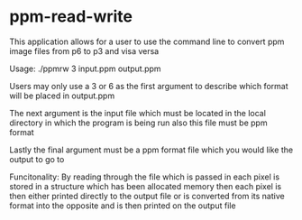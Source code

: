 # ppm-read-write
This application allows for a user to use the command line to convert ppm image files from p6 to p3 and visa versa


Usage:
  ./ppmrw 3 input.ppm output.ppm

Users may only use a 3 or 6 as the first argument to describe which format will be placed in output.ppm


The next argument is the input file which must be located in the local directory in which the program is being run
also this file must be ppm format


Lastly the final argument must be a ppm format file which you would like the output to go to


Funcitonality:
By reading through the file which is passed in each pixel is stored in a structure which has been allocated memory
then each pixel is then either printed directly to the output file or is converted from its native format
into the opposite and is then printed on the output file
